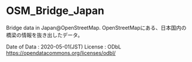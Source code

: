 # OSM_Bridge_Japan
Bridge data in Japan@OpenStreetMap.
OpenStreetMapにある、日本国内の橋梁の情報を抜き出したデータ。

Date of Data : 2020-05-01(JST)
License : ODbL https://opendatacommons.org/licenses/odbl/
